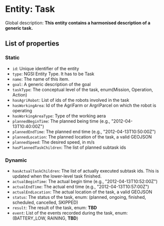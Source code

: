 Entity: Task  
================
  
Global description: **This entity contains a harmonised description of a generic task.**  

## List of properties  

### Static

- `id`: Unique identifier of the entity  
- `type`: NGSI Entity Type. It has to be Task
- `name`: The name of this item.
- `goal`: A generic description of the goal
- `taskType`: The conceptual level of the task, enum(Mission, Operation, Action)
- `hasAgriRobot`: List of ids of the robots involved in the task
- `hasWorkingArea`: Id of the AgriFarm or ArgriParcel on which the robot is operating
- `hasWorkingAreaType`: Type of the working aera
- `plannedBeginTime`: The planned being time (e.g., "2012-04-13T10:40:00Z")
- `plannedEndTime`: The planned end time (e.g., "2012-04-13T10:50:00Z")
- `plannedLocation`: The planned location of the task, a valid GEOJSON
- `plannedSpeed`: The desired speed, in m/s
- `hasPlannedTaskChildren`: The list of planned subtask ids

### Dynamic

- `hasActualTaskChildren`: The list of actually executed subtask ids. This is updated when the lower-level task finished.
- `actualBeginTime`: The actual begin time (e.g., "2012-04-13T10:52:00Z")
- `actualEndTime`: The actual end time  (e.g., "2012-04-13T10:57:00Z")
- `actualEndLocation`: The actual location of the task, a valid GEOJSON
- `status`: The status of the task, enum: (planned, ongoing, finished, scheduled, cancelled, SKIPPED)
- `result`: The result of the task, enum: **TBD** 
- `event`: List of the events recorded during the task, enum: (BATTERY_LOW, RAINING, **TBD**)
